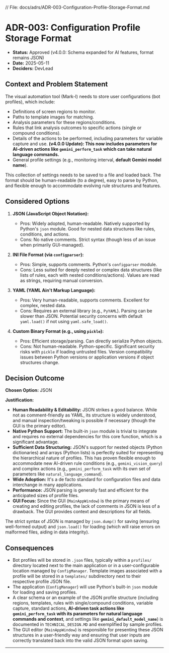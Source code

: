 // File: docs/adrs/ADR-003-Configuration-Profile-Storage-Format.md

# ADR-003: Configuration Profile Storage Format

*   **Status:** Approved (v4.0.0: Schema expanded for AI features, format remains JSON)
*   **Date:** 2025-05-11
*   **Deciders:** DevLead

## Context and Problem Statement

The visual automation tool (Mark-I) needs to store user configurations (bot profiles), which include:
*   Definitions of screen regions to monitor.
*   Paths to template images for matching.
*   Analysis parameters for these regions/conditions.
*   Rules that link analysis outcomes to specific actions (single or compound conditions).
*   Details of the actions to be performed, including parameters for variable capture and use. **(v4.0.0 Update): This now includes parameters for AI-driven actions like `gemini_perform_task` which can take natural language commands.**
*   General profile settings (e.g., monitoring interval, **default Gemini model name**).

This collection of settings needs to be saved to a file and loaded back. The format should be human-readable (to a degree), easy to parse by Python, and flexible enough to accommodate evolving rule structures and features.

## Considered Options

1.  **JSON (JavaScript Object Notation):**
    *   Pros: Widely adopted, human-readable. Natively supported by Python's `json` module. Good for nested data structures like rules, conditions, and actions.
    *   Cons: No native comments. Strict syntax (though less of an issue when primarily GUI-managed).

2.  **INI File Format (via `configparser`):**
    *   Pros: Simple, supports comments. Python's `configparser` module.
    *   Cons: Less suited for deeply nested or complex data structures (like lists of rules, each with nested conditions/actions). Values are read as strings, requiring manual conversion.

3.  **YAML (YAML Ain't Markup Language):**
    *   Pros: Very human-readable, supports comments. Excellent for complex, nested data.
    *   Cons: Requires an external library (e.g., `PyYAML`). Parsing can be slower than JSON. Potential security concerns with default `yaml.load()` if not using `yaml.safe_load()`.

4.  **Custom Binary Format (e.g., using `pickle`):**
    *   Pros: Efficient storage/parsing. Can directly serialize Python objects.
    *   Cons: Not human-readable. Python-specific. Significant security risks with `pickle` if loading untrusted files. Version compatibility issues between Python versions or application versions if object structures change.

## Decision Outcome

**Chosen Option:** JSON

**Justification:**
*   **Human Readability & Editability:** JSON strikes a good balance. While not as comment-friendly as YAML, its structure is widely understood, and manual inspection/tweaking is possible if necessary (though the GUI is the primary editor).
*   **Native Python Support:** The built-in `json` module is trivial to integrate and requires no external dependencies for this core function, which is a significant advantage.
*   **Sufficient Data Structuring:** JSON's support for nested objects (Python dictionaries) and arrays (Python lists) is perfectly suited for representing the hierarchical nature of profiles. This has proven flexible enough to accommodate new AI-driven rule conditions (e.g., `gemini_vision_query`) and complex actions (e.g., `gemini_perform_task` with its own set of parameters like `natural_language_command`).
*   **Wide Adoption:** It's a de facto standard for configuration files and data interchange in many applications.
*   **Performance:** JSON parsing is generally fast and efficient for the anticipated sizes of profile files.
*   **GUI Focus:** Since the GUI (`MainAppWindow`) is the primary means of creating and editing profiles, the lack of comments in JSON is less of a drawback. The GUI provides context and descriptions for all fields.

The strict syntax of JSON is managed by `json.dump()` for saving (ensuring well-formed output) and `json.load()` for loading (which will raise errors on malformed files, aiding in data integrity).

## Consequences

*   Bot profiles will be stored in `.json` files, typically within a `profiles/` directory located next to the main application or in a user-configurable location managed by `ConfigManager`. Template images associated with a profile will be stored in a `templates/` subdirectory next to their respective profile JSON file.
*   The application (`ConfigManager`) will use Python's built-in `json` module for loading and saving profiles.
*   A clear schema or an example of the JSON profile structure (including regions, templates, rules with single/compound conditions, variable capture, standard actions, **AI-driven task actions like `gemini_perform_task` with its parameters for natural language commands and context**, and settings like **`gemini_default_model_name`**) is documented in `TECHNICAL_DESIGN.MD` and exemplified by sample profiles.
*   The GUI editor (`MainAppWindow`) is responsible for presenting these JSON structures in a user-friendly way and ensuring that user inputs are correctly translated back into the valid JSON format upon saving.

---
